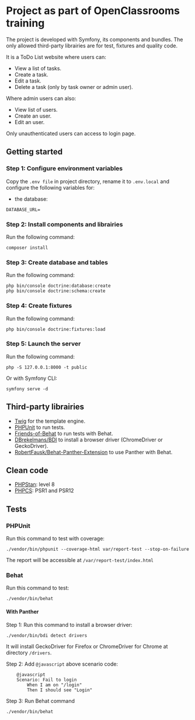 # Project as part of OpenClassrooms training

The project is developed with Symfony, its components and bundles. The only allowed third-party librairies are for test, fixtures and quality code.

It is a ToDo List website where users can:

-   View a list of tasks.
-   Create a task.
-   Edit a task.
-   Delete a task (only by task owner or admin user).

Where admin users can also:

-   View list of users.
-   Create an user.
-   Edit an user.

Only unauthenticated users can access to login page.

## Getting started
### Step 1: Configure environment variables
Copy the `.env file` in project directory, rename it to `.env.local` and configure the following variables for:
-   the database:
```false
DATABASE_URL=
 ```

### Step 2: Install components and librairies
Run the following command:
```false
composer install
```

### Step 3: Create database and tables
Run the following command:
```false
php bin/console doctrine:database:create
php bin/console doctrine:schema:create
```

### Step 4: Create fixtures
Run the following command:
```false
php bin/console doctrine:fixtures:load
```

### Step 5: Launch the server
Run the following command:
```false
php -S 127.0.0.1:8000 -t public
```

Or with Symfony CLI:
```false
symfony serve -d
```

## Third-party librairies
-   [Twig](https://github.com/twigphp/Twig) for the template engine.
-   [PHPUnit](https://github.com/sebastianbergmann/phpunit) to run tests.
-   [Friends-of-Behat](https://github.com/FriendsOfBehat) to run tests with Behat.
-   [DBrekelmans/BDI](https://github.com/dbrekelmans/bdi) to install a browser driver (ChromeDriver or GeckoDriver).
-   [RobertFausk/Behat-Panther-Extension](https://github.com/robertfausk/behat-panther-extension) to use Panther with Behat.

## Clean code
-   [PHPStan](https://github.com/phpstan/phpstan): level 8
-   [PHPCS](https://github.com/squizlabs/PHP_CodeSniffer): PSR1 and PSR12

## Tests
### PHPUnit
Run this command to test with coverage:
```false
./vendor/bin/phpunit --coverage-html var/report-test --stop-on-failure
``` 
The report will be accessible at `/var/report-test/index.html`

### Behat
Run this command to test:
```false
./vendor/bin/behat
```

#### With Panther
Step 1: Run this command to install a browser driver:
```false
./vendor/bin/bdi detect drivers
```
It will install GeckoDriver for Firefox or ChromeDriver for Chrome at directory `/drivers`.

Step 2: Add `@javascript` above scenario code:
```gherkin
    @javascript
    Scenario: Fail to login
        When I am on "/login"
        Then I should see "Login"
```

Step 3: Run Behat command
```false
./vendor/bin/behat
```